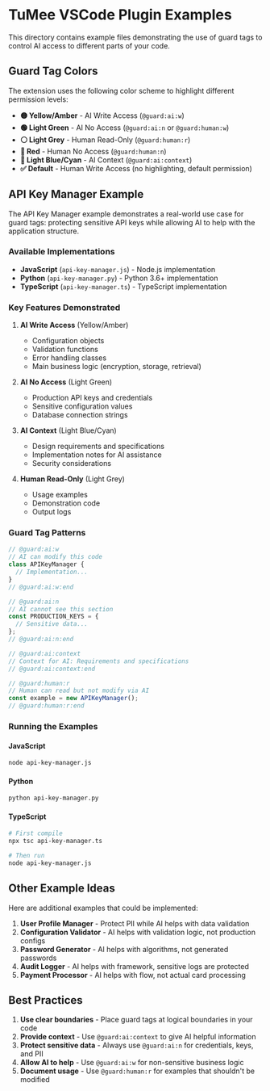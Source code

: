# TuMee VSCode Plugin Examples

This directory contains example files demonstrating the use of guard tags to control AI access to different parts of your code.

## Guard Tag Colors

The extension uses the following color scheme to highlight different permission levels:

- **🟡 Yellow/Amber** - AI Write Access (`@guard:ai:w`)
- **🟢 Light Green** - AI No Access (`@guard:ai:n` or `@guard:human:w`)
- **⚪ Light Grey** - Human Read-Only (`@guard:human:r`)
- **🔴 Red** - Human No Access (`@guard:human:n`)
- **🔵 Light Blue/Cyan** - AI Context (`@guard:ai:context`)
- **✅ Default** - Human Write Access (no highlighting, default permission)

## API Key Manager Example

The API Key Manager example demonstrates a real-world use case for guard tags: protecting sensitive API keys while allowing AI to help with the application structure.

### Available Implementations

- **JavaScript** (`api-key-manager.js`) - Node.js implementation
- **Python** (`api-key-manager.py`) - Python 3.6+ implementation  
- **TypeScript** (`api-key-manager.ts`) - TypeScript implementation

### Key Features Demonstrated

1. **AI Write Access** (Yellow/Amber)
   - Configuration objects
   - Validation functions
   - Error handling classes
   - Main business logic (encryption, storage, retrieval)

2. **AI No Access** (Light Green)
   - Production API keys and credentials
   - Sensitive configuration values
   - Database connection strings

3. **AI Context** (Light Blue/Cyan)
   - Design requirements and specifications
   - Implementation notes for AI assistance
   - Security considerations

4. **Human Read-Only** (Light Grey)
   - Usage examples
   - Demonstration code
   - Output logs

### Guard Tag Patterns

```javascript
// @guard:ai:w
// AI can modify this code
class APIKeyManager {
  // Implementation...
}
// @guard:ai:w:end

// @guard:ai:n
// AI cannot see this section
const PRODUCTION_KEYS = {
  // Sensitive data...
};
// @guard:ai:n:end

// @guard:ai:context
// Context for AI: Requirements and specifications
// @guard:ai:context:end

// @guard:human:r
// Human can read but not modify via AI
const example = new APIKeyManager();
// @guard:human:r:end
```

### Running the Examples

#### JavaScript
```bash
node api-key-manager.js
```

#### Python
```bash
python api-key-manager.py
```

#### TypeScript
```bash
# First compile
npx tsc api-key-manager.ts

# Then run
node api-key-manager.js
```

## Other Example Ideas

Here are additional examples that could be implemented:

1. **User Profile Manager** - Protect PII while AI helps with data validation
2. **Configuration Validator** - AI helps with validation logic, not production configs
3. **Password Generator** - AI helps with algorithms, not generated passwords
4. **Audit Logger** - AI helps with framework, sensitive logs are protected
5. **Payment Processor** - AI helps with flow, not actual card processing

## Best Practices

1. **Use clear boundaries** - Place guard tags at logical boundaries in your code
2. **Provide context** - Use `@guard:ai:context` to give AI helpful information
3. **Protect sensitive data** - Always use `@guard:ai:n` for credentials, keys, and PII
4. **Allow AI to help** - Use `@guard:ai:w` for non-sensitive business logic
5. **Document usage** - Use `@guard:human:r` for examples that shouldn't be modified